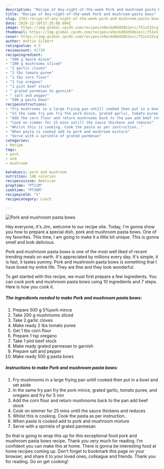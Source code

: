 ```yaml
---
description: "Recipe of Any-night-of-the-week Pork and mushroom pasta bows"
title: "Recipe of Any-night-of-the-week Pork and mushroom pasta bows"
slug: 3783-recipe-of-any-night-of-the-week-pork-and-mushroom-pasta-bows
date: 2020-12-10T17:35:08.094Z
image: https://img-global.cpcdn.com/recipes/e9ecbd0dd58b1ecc/751x532cq70/pork-and-mushroom-pasta-bows-recipe-main-photo.jpg
thumbnail: https://img-global.cpcdn.com/recipes/e9ecbd0dd58b1ecc/751x532cq70/pork-and-mushroom-pasta-bows-recipe-main-photo.jpg
cover: https://img-global.cpcdn.com/recipes/e9ecbd0dd58b1ecc/751x532cq70/pork-and-mushroom-pasta-bows-recipe-main-photo.jpg
author: Hattie Gilbert
ratingvalue: 4.3
reviewcount: 41720
recipeingredient:
- "500 g 5pork mince"
- "200 g mushrooms sliced"
- "2 garlic cloves"
- "2 tbs tomato puree"
- "1 tbs corn flour"
- "1 tsp oregano"
- "1 pint beef stock"
- " grated parmesan to garnish"
- " salt and pepper"
- "500 g pasta bows"
recipeinstructions:
- "Fry mushrooms in a large frying pan untill cooked then put in a bowl and set aside"
- "In the same fry pan fry the pork mince, grated garlic, tomato puree, and oregano and fry for 5 min"
- "Add the corn flour and return mushrooms back to the pan add beef stock"
- "Cook on simmer for 25 mins untill the sauce thickens and reduces"
- "Whilst this is cooking. Cook the pasta as per instruction.."
- "When pasta is cooked add to pork and mushroom mixture"
- "Serve with a sprinkle of grated parmesan"
categories:
- Recipe
tags:
- pork
- and
- mushroom

katakunci: pork and mushroom 
nutrition: 148 calories
recipecuisine: American
preptime: "PT11M"
cooktime: "PT36M"
recipeyield: "1"
recipecategory: Lunch

---
```



![Pork and mushroom pasta bows](https://img-global.cpcdn.com/recipes/e9ecbd0dd58b1ecc/751x532cq70/pork-and-mushroom-pasta-bows-recipe-main-photo.jpg)

Hey everyone, it's Jim, welcome to our recipe site. Today, I'm gonna show you how to prepare a special dish, pork and mushroom pasta bows. One of my favorites. This time, I am going to make it a little bit unique. This is gonna smell and look delicious.



Pork and mushroom pasta bows is one of the most well liked of recent trending meals on earth. It's appreciated by millions every day. It's simple, it is fast, it tastes yummy. Pork and mushroom pasta bows is something that I have loved my entire life. They are fine and they look wonderful.


To get started with this recipe, we must first prepare a few ingredients. You can cook pork and mushroom pasta bows using 10 ingredients and 7 steps. Here is how you cook it.

<!--inarticleads1-->

##### The ingredients needed to make Pork and mushroom pasta bows:

1. Prepare 500 g 5%pork mince
1. Take 200 g mushrooms sliced
1. Take 2 garlic cloves
1. Make ready 2 tbs tomato puree
1. Get 1 tbs corn flour
1. Prepare 1 tsp oregano
1. Take 1 pint beef stock
1. Make ready  grated parmesan to garnish
1. Prepare  salt and pepper
1. Make ready 500 g pasta bows




<!--inarticleads2-->

##### Instructions to make Pork and mushroom pasta bows:

1. Fry mushrooms in a large frying pan untill cooked then put in a bowl and set aside
1. In the same fry pan fry the pork mince, grated garlic, tomato puree, and oregano and fry for 5 min
1. Add the corn flour and return mushrooms back to the pan add beef stock
1. Cook on simmer for 25 mins untill the sauce thickens and reduces
1. Whilst this is cooking. Cook the pasta as per instruction..
1. When pasta is cooked add to pork and mushroom mixture
1. Serve with a sprinkle of grated parmesan




So that is going to wrap this up for this exceptional food pork and mushroom pasta bows recipe. Thank you very much for reading. I'm confident you can make this at home. There is gonna be interesting food at home recipes coming up. Don't forget to bookmark this page on your browser, and share it to your loved ones, colleague and friends. Thank you for reading. Go on get cooking!
